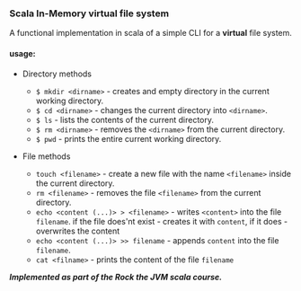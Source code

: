 ### Scala In-Memory virtual file system

A functional implementation in scala of a simple CLI for a **virtual** file system.


#### usage:

- Directory methods
    - `$ mkdir <dirname>` - creates and empty directory in the current working directory.
    - `$ cd <dirname>` - changes the current directory into `<dirname>`.
    - `$ ls` - lists the contents of the current directory.
    - `$ rm <dirname>` -  removes the `<dirname>` from the current directory.
    - `$ pwd` - prints the entire current working directory.
    
- File methods
    - `touch <filename>` -  create a new file with the name `<filename>` inside the current directory.
    - `rm <filename>` -  removes the file `<filename>` from the current directory.
    - `echo <content (...)> > <filename>` - writes `<content>` into the file `filename`. if the file does'nt exist - 
    creates it with `content`, if it does - overwrites the content
    - `echo <content (...)> >> filename` - appends `content` into the file `filename`.
    - `cat <filname>` - prints the content of the file `filename`



***Implemented as part of the Rock the JVM scala course.*** 
 